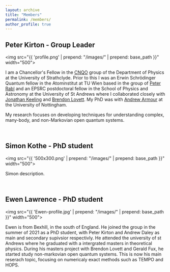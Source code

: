 ```yaml
---
layout: archive
title: "Members"
permalink: /members/
author_profile: true
---
```


## Peter Kirton - Group Leader

<div style="max-width: 750px;">

<img src="{{ 'profile.png' | prepend: "/images/" | prepend: base_path }}" width="500"> 

<p>I am a Chancellor's Fellow in the <a href="http://cnqo.phys.strath.ac.uk/" target="_blank">CNQO</a> group of the Department of Physics at the University of Strathclyde. 
Prior to this I was an Erwin Schr&ouml;dinger Quantum fellow in the Atominstitut at TU Wien based in the group of <a href="https://ati.tuwien.ac.at//research_areas/quantum_optics_theory/research/EN/" target="_blank">Peter Rabl</a> and an EPSRC postdoctoral fellow in the School of Physics and Astronomy at the University of St Andrews where I collaborated closely with <a href="https://www.st-andrews.ac.uk/~jmjk/" target="_blank">Jonathan Keeling</a> and <a href="https://www.st-andrews.ac.uk/~bwl4" target="_blank">Brendon Lovett</a>. 
My PhD was with <a href="https://www.nottingham.ac.uk/~ppxada/" target="_blank">Andrew Armour</a> at the University of Nottingham.</p>

<p>My research focuses on developing techniques for understanding complex, many-body, and non-Markovian open quantum systems. </p>

<br />

</div>

## Simon Kothe - PhD student

<div style="max-width: 750px;">

<img src="{{ '500x300.png' | prepend: "/images/" | prepend: base_path }}" width="500"> 

<p>Simon description. </p>

<br />

</div>

## Ewen Lawrence - PhD student

<div style="max-width: 750px;">

<img src="{{ 'Ewen-profile.jpg' | prepend: "/images/" | prepend: base_path }}" width="500"> 

<p> Ewen is from Bexhill, in the south of England. He joined the group in the summer of 2021 as a PhD student, with Peter Kirton and Andrew Daley as main and secondary supivsior respectivly. He attended the university of st Andrews where he graduated with a intergrated masters in theoretical physics. During his masters project with Brendon Lovett and Gerald Fux, he started study non-markovian open quantum systems. This is now his main reserach topic, focusing on numericaly exact methods such as TEMPO and HOPS. </p>

<br />

</div>